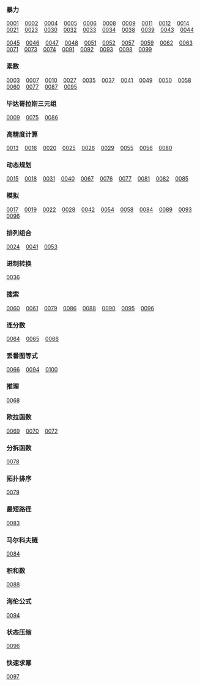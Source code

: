 ### 暴力
[0001](https://projecteuler.net/problem=1)&nbsp;&nbsp;&nbsp;&nbsp;[0002](https://projecteuler.net/problem=2)&nbsp;&nbsp;&nbsp;&nbsp;[0004](https://projecteuler.net/problem=4)&nbsp;&nbsp;&nbsp;&nbsp;[0005](https://projecteuler.net/problem=5)&nbsp;&nbsp;&nbsp;&nbsp;[0006](https://projecteuler.net/problem=6)&nbsp;&nbsp;&nbsp;&nbsp;[0008](https://projecteuler.net/problem=8)&nbsp;&nbsp;&nbsp;&nbsp;[0009](https://projecteuler.net/problem=9)&nbsp;&nbsp;&nbsp;&nbsp;[0011](https://projecteuler.net/problem=11)&nbsp;&nbsp;&nbsp;&nbsp;[0012](https://projecteuler.net/problem=12)&nbsp;&nbsp;&nbsp;&nbsp;[0014](https://projecteuler.net/problem=14)&nbsp;&nbsp;&nbsp;&nbsp;<br>
[0021](https://projecteuler.net/problem=21)&nbsp;&nbsp;&nbsp;&nbsp;[0023](https://projecteuler.net/problem=23)&nbsp;&nbsp;&nbsp;&nbsp;[0030](https://projecteuler.net/problem=30)&nbsp;&nbsp;&nbsp;&nbsp;[0032](https://projecteuler.net/problem=32)&nbsp;&nbsp;&nbsp;&nbsp;[0033](https://projecteuler.net/problem=33)&nbsp;&nbsp;&nbsp;&nbsp;[0034](https://projecteuler.net/problem=34)&nbsp;&nbsp;&nbsp;&nbsp;[0038](https://projecteuler.net/problem=38)&nbsp;&nbsp;&nbsp;&nbsp;[0039](https://projecteuler.net/problem=39)&nbsp;&nbsp;&nbsp;&nbsp;[0043](https://projecteuler.net/problem=43)&nbsp;&nbsp;&nbsp;&nbsp;[0044](https://projecteuler.net/problem=44)&nbsp;&nbsp;&nbsp;&nbsp;<br>
[0045](https://projecteuler.net/problem=45)&nbsp;&nbsp;&nbsp;&nbsp;[0046](https://projecteuler.net/problem=46)&nbsp;&nbsp;&nbsp;&nbsp;[0047](https://projecteuler.net/problem=47)&nbsp;&nbsp;&nbsp;&nbsp;[0048](https://projecteuler.net/problem=48)&nbsp;&nbsp;&nbsp;&nbsp;[0051](https://projecteuler.net/problem=51)&nbsp;&nbsp;&nbsp;&nbsp;[0052](https://projecteuler.net/problem=52)&nbsp;&nbsp;&nbsp;&nbsp;[0057](https://projecteuler.net/problem=57)&nbsp;&nbsp;&nbsp;&nbsp;[0059](https://projecteuler.net/problem=59)&nbsp;&nbsp;&nbsp;&nbsp;[0062](https://projecteuler.net/problem=62)&nbsp;&nbsp;&nbsp;&nbsp;[0063](https://projecteuler.net/problem=63)&nbsp;&nbsp;&nbsp;&nbsp;<br>
[0071](https://projecteuler.net/problem=71)&nbsp;&nbsp;&nbsp;&nbsp;[0073](https://projecteuler.net/problem=73)&nbsp;&nbsp;&nbsp;&nbsp;[0074](https://projecteuler.net/problem=74)&nbsp;&nbsp;&nbsp;&nbsp;[0091](https://projecteuler.net/problem=91)&nbsp;&nbsp;&nbsp;&nbsp;[0092](https://projecteuler.net/problem=92)&nbsp;&nbsp;&nbsp;&nbsp;[0093](https://projecteuler.net/problem=93)&nbsp;&nbsp;&nbsp;&nbsp;[0098](https://projecteuler.net/problem=98)&nbsp;&nbsp;&nbsp;&nbsp;[0099](https://projecteuler.net/problem=99)&nbsp;&nbsp;&nbsp;&nbsp;<br>
### 素数
[0003](https://projecteuler.net/problem=3)&nbsp;&nbsp;&nbsp;&nbsp;[0007](https://projecteuler.net/problem=7)&nbsp;&nbsp;&nbsp;&nbsp;[0010](https://projecteuler.net/problem=10)&nbsp;&nbsp;&nbsp;&nbsp;[0027](https://projecteuler.net/problem=27)&nbsp;&nbsp;&nbsp;&nbsp;[0035](https://projecteuler.net/problem=35)&nbsp;&nbsp;&nbsp;&nbsp;[0037](https://projecteuler.net/problem=37)&nbsp;&nbsp;&nbsp;&nbsp;[0041](https://projecteuler.net/problem=41)&nbsp;&nbsp;&nbsp;&nbsp;[0049](https://projecteuler.net/problem=49)&nbsp;&nbsp;&nbsp;&nbsp;[0050](https://projecteuler.net/problem=50)&nbsp;&nbsp;&nbsp;&nbsp;[0058](https://projecteuler.net/problem=58)&nbsp;&nbsp;&nbsp;&nbsp;<br>
[0060](https://projecteuler.net/problem=60)&nbsp;&nbsp;&nbsp;&nbsp;[0077](https://projecteuler.net/problem=77)&nbsp;&nbsp;&nbsp;&nbsp;[0087](https://projecteuler.net/problem=87)&nbsp;&nbsp;&nbsp;&nbsp;[0095](https://projecteuler.net/problem=95)&nbsp;&nbsp;&nbsp;&nbsp;<br>
### 毕达哥拉斯三元组
[0009](https://projecteuler.net/problem=9)&nbsp;&nbsp;&nbsp;&nbsp;[0075](https://projecteuler.net/problem=75)&nbsp;&nbsp;&nbsp;&nbsp;[0086](https://projecteuler.net/problem=86)&nbsp;&nbsp;&nbsp;&nbsp;<br>
### 高精度计算
[0013](https://projecteuler.net/problem=13)&nbsp;&nbsp;&nbsp;&nbsp;[0016](https://projecteuler.net/problem=16)&nbsp;&nbsp;&nbsp;&nbsp;[0020](https://projecteuler.net/problem=20)&nbsp;&nbsp;&nbsp;&nbsp;[0025](https://projecteuler.net/problem=25)&nbsp;&nbsp;&nbsp;&nbsp;[0026](https://projecteuler.net/problem=26)&nbsp;&nbsp;&nbsp;&nbsp;[0029](https://projecteuler.net/problem=29)&nbsp;&nbsp;&nbsp;&nbsp;[0055](https://projecteuler.net/problem=55)&nbsp;&nbsp;&nbsp;&nbsp;[0056](https://projecteuler.net/problem=56)&nbsp;&nbsp;&nbsp;&nbsp;[0080](https://projecteuler.net/problem=80)&nbsp;&nbsp;&nbsp;&nbsp;<br>
### 动态规划
[0015](https://projecteuler.net/problem=15)&nbsp;&nbsp;&nbsp;&nbsp;[0018](https://projecteuler.net/problem=18)&nbsp;&nbsp;&nbsp;&nbsp;[0031](https://projecteuler.net/problem=31)&nbsp;&nbsp;&nbsp;&nbsp;[0040](https://projecteuler.net/problem=40)&nbsp;&nbsp;&nbsp;&nbsp;[0067](https://projecteuler.net/problem=67)&nbsp;&nbsp;&nbsp;&nbsp;[0076](https://projecteuler.net/problem=76)&nbsp;&nbsp;&nbsp;&nbsp;[0077](https://projecteuler.net/problem=77)&nbsp;&nbsp;&nbsp;&nbsp;[0081](https://projecteuler.net/problem=81)&nbsp;&nbsp;&nbsp;&nbsp;[0082](https://projecteuler.net/problem=82)&nbsp;&nbsp;&nbsp;&nbsp;[0085](https://projecteuler.net/problem=85)&nbsp;&nbsp;&nbsp;&nbsp;<br>
### 模拟
[0017](https://projecteuler.net/problem=17)&nbsp;&nbsp;&nbsp;&nbsp;[0019](https://projecteuler.net/problem=19)&nbsp;&nbsp;&nbsp;&nbsp;[0022](https://projecteuler.net/problem=22)&nbsp;&nbsp;&nbsp;&nbsp;[0028](https://projecteuler.net/problem=28)&nbsp;&nbsp;&nbsp;&nbsp;[0042](https://projecteuler.net/problem=42)&nbsp;&nbsp;&nbsp;&nbsp;[0054](https://projecteuler.net/problem=54)&nbsp;&nbsp;&nbsp;&nbsp;[0058](https://projecteuler.net/problem=58)&nbsp;&nbsp;&nbsp;&nbsp;[0084](https://projecteuler.net/problem=84)&nbsp;&nbsp;&nbsp;&nbsp;[0089](https://projecteuler.net/problem=89)&nbsp;&nbsp;&nbsp;&nbsp;[0093](https://projecteuler.net/problem=93)&nbsp;&nbsp;&nbsp;&nbsp;<br>
[0096](https://projecteuler.net/problem=96)&nbsp;&nbsp;&nbsp;&nbsp;<br>
### 排列组合
[0024](https://projecteuler.net/problem=24)&nbsp;&nbsp;&nbsp;&nbsp;[0041](https://projecteuler.net/problem=41)&nbsp;&nbsp;&nbsp;&nbsp;[0053](https://projecteuler.net/problem=53)&nbsp;&nbsp;&nbsp;&nbsp;<br>
### 进制转换
[0036](https://projecteuler.net/problem=36)&nbsp;&nbsp;&nbsp;&nbsp;<br>
### 搜索
[0060](https://projecteuler.net/problem=60)&nbsp;&nbsp;&nbsp;&nbsp;[0061](https://projecteuler.net/problem=61)&nbsp;&nbsp;&nbsp;&nbsp;[0079](https://projecteuler.net/problem=79)&nbsp;&nbsp;&nbsp;&nbsp;[0086](https://projecteuler.net/problem=86)&nbsp;&nbsp;&nbsp;&nbsp;[0088](https://projecteuler.net/problem=88)&nbsp;&nbsp;&nbsp;&nbsp;[0090](https://projecteuler.net/problem=90)&nbsp;&nbsp;&nbsp;&nbsp;[0095](https://projecteuler.net/problem=95)&nbsp;&nbsp;&nbsp;&nbsp;[0096](https://projecteuler.net/problem=96)&nbsp;&nbsp;&nbsp;&nbsp;<br>
### 连分数
[0064](https://projecteuler.net/problem=64)&nbsp;&nbsp;&nbsp;&nbsp;[0065](https://projecteuler.net/problem=65)&nbsp;&nbsp;&nbsp;&nbsp;[0066](https://projecteuler.net/problem=66)&nbsp;&nbsp;&nbsp;&nbsp;<br>
### 丢番图等式
[0066](https://projecteuler.net/problem=66)&nbsp;&nbsp;&nbsp;&nbsp;[0094](https://projecteuler.net/problem=94)&nbsp;&nbsp;&nbsp;&nbsp;[0100](https://projecteuler.net/problem=100)&nbsp;&nbsp;&nbsp;&nbsp;<br>
### 推理
[0068](https://projecteuler.net/problem=68)&nbsp;&nbsp;&nbsp;&nbsp;<br>
### 欧拉函数
[0069](https://projecteuler.net/problem=69)&nbsp;&nbsp;&nbsp;&nbsp;[0070](https://projecteuler.net/problem=70)&nbsp;&nbsp;&nbsp;&nbsp;[0072](https://projecteuler.net/problem=72)&nbsp;&nbsp;&nbsp;&nbsp;<br>
### 分拆函数
[0078](https://projecteuler.net/problem=78)&nbsp;&nbsp;&nbsp;&nbsp;<br>
### 拓扑排序
[0079](https://projecteuler.net/problem=79)&nbsp;&nbsp;&nbsp;&nbsp;<br>
### 最短路径
[0083](https://projecteuler.net/problem=83)&nbsp;&nbsp;&nbsp;&nbsp;<br>
### 马尔科夫链
[0084](https://projecteuler.net/problem=84)&nbsp;&nbsp;&nbsp;&nbsp;<br>
### 积和数
[0088](https://projecteuler.net/problem=88)&nbsp;&nbsp;&nbsp;&nbsp;<br>
### 海伦公式
[0094](https://projecteuler.net/problem=94)&nbsp;&nbsp;&nbsp;&nbsp;<br>
### 状态压缩
[0096](https://projecteuler.net/problem=96)&nbsp;&nbsp;&nbsp;&nbsp;<br>
### 快速求幂
[0097](https://projecteuler.net/problem=97)&nbsp;&nbsp;&nbsp;&nbsp;<br>
